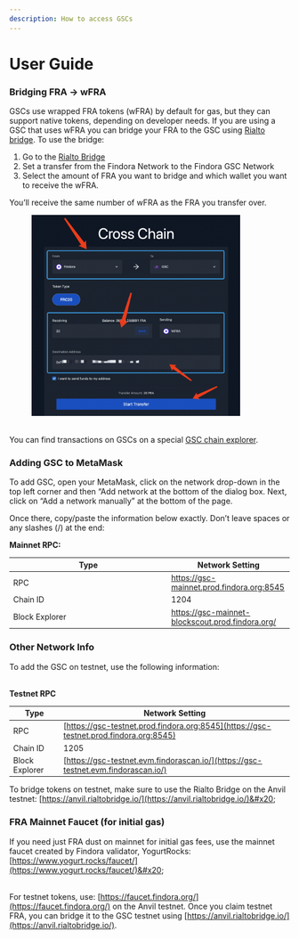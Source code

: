 ```yaml
---
description: How to access GSCs
---
```


# User Guide

### Bridging FRA → wFRA

GSCs use wrapped FRA tokens (wFRA) by default for gas, but they can support native tokens, depending on developer needs. If you are using a GSC that uses wFRA you can bridge your FRA to the GSC using [Rialto bridge](https://rialtobridge.io). To use the bridge:

1. Go to the [Rialto Bridge](https://rialtobridge.io/transfer)&#x20;
2. Set a transfer from the Findora Network to the Findora GSC Network&#x20;
3. Select the amount of FRA you want to bridge and which wallet you want to receive the wFRA.

You’ll receive the same number of wFRA as the FRA you transfer over.&#x20;

<div data-full-width="false">

<figure><img src="../../.gitbook/assets/Guide.png" alt="" width="375"><figcaption></figcaption></figure>

</div>

\
You can find transactions on GSCs on a special [GSC chain explorer](https://gsc-mainnet-blockscout.prod.findora.org/).

### Adding GSC to MetaMask

To add GSC, open your MetaMask, click on the network drop-down in the top left corner and then “Add network at the bottom of the dialog box. Next, click on “Add a network manually” at the bottom of the page.

Once there, copy/paste the information below exactly. Don’t leave spaces or any slashes (/) at the end:

**Mainnet RPC:**

<table><thead><tr><th width="270">Type</th><th>Network Setting</th></tr></thead><tbody><tr><td>RPC</td><td><a href="https://gsc-mainnet.prod.findora.org:8545">https://gsc-mainnet.prod.findora.org:8545</a></td></tr><tr><td>Chain ID</td><td>1204</td></tr><tr><td>Block Explorer</td><td><a href="https://gsc-mainnet-blockscout.prod.findora.org/">https://gsc-mainnet-blockscout.prod.findora.org/</a></td></tr></tbody></table>

### Other Network Info

To add the GSC on testnet, use the following information:&#x20;

\
**Testnet RPC**

| Type           | Network Setting                                                                        |
| -------------- | -------------------------------------------------------------------------------------- |
| RPC            | [https://gsc-testnet.prod.findora.org:8545](https://gsc-testnet.prod.findora.org:8545) |
| Chain ID       | 1205                                                                                   |
| Block Explorer | [https://gsc-testnet.evm.findorascan.io/](https://gsc-testnet.evm.findorascan.io/)     |

To bridge tokens on testnet, make sure to use the Rialto Bridge on the Anvil testnet: [https://anvil.rialtobridge.io/](https://anvil.rialtobridge.io/)&#x20;

### FRA Mainnet Faucet (for initial gas)

If you need just FRA dust on mainnet for initial gas fees, use the mainnet faucet created by Findora validator, YogurtRocks: [https://www.yogurt.rocks/faucet/](https://www.yogurt.rocks/faucet/)&#x20;

\
For testnet tokens, use: [https://faucet.findora.org/](https://faucet.findora.org/) on the Anvil testnet. Once you claim testnet FRA, you can bridge it to the GSC testnet using [https://anvil.rialtobridge.io/](https://anvil.rialtobridge.io/).
